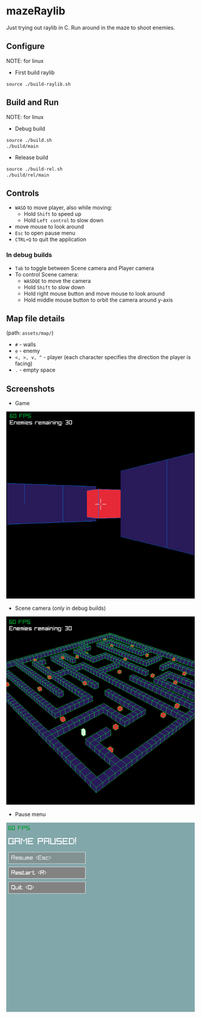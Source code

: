 # mazeRaylib
Just trying out raylib in C. Run around in the maze to shoot enemies.

## Configure
NOTE: for linux
- First build raylib
```
source ./build-raylib.sh
```

## Build and Run
NOTE: for linux
- Debug build
```
source ./build.sh
./build/main
```
- Release build
```
source ./build-rel.sh
./build/rel/main
```

## Controls
- `WASD` to move player, also while moving:
    - Hold `Shift` to speed up
    - Hold `Left control` to slow down
- move mouse to look around
- `Esc` to open pause menu
- `CTRL+Q` to quit the application

### In debug builds
- `Tab` to toggle between Scene camera and Player camera
- To control Scene camera:
    - `WASDQE` to move the camera
    - Hold `Shift` to slow down
    - Hold right mouse button and move mouse to look around
    - Hold middle mouse button to orbit the camera around y-axis

## Map file details
(path: `assets/map/`)
- `#` - walls
- `e` - enemy
- `<, >, v, ^` - player (each character specifies the direction the player is facing)
- `.` - empty space

## Screenshots
- Game
<img src="img/game.png">

- Scene camera (only in debug builds)
<img src="img/maze.png">

- Pause menu
<img src="img/pause-menu.png">
